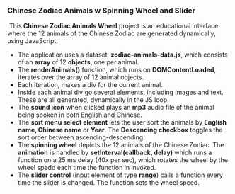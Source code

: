 ### Chinese Zodiac Animals w Spinning Wheel and Slider
​
This **Chinese Zodiac Animals Wheel** project is an educational interface where the 12 animals of the Chinese Zodiac are generated dynamically, using JavaScript. 
- The application uses a dataset, **zodiac-animals-data.js**, which consists of an **array** of 12 **objects**, one per animal.
- The **renderAnimals()** function, which runs on **DOMContentLoaded**, iterates over the array of 12 animal objects.
- Each iteration, makes a div for the current animal. 
- Inside each animal div go several elements, including images and text. These are all generated, dynamically in the JS loop.
- The **sound icon** when clicked plays an **mp3** audio file of the animal being spoken in both English and Chinese. 
- The **sort menu select element** lets the user sort the animals by **English name, Chinese name** or **Year**.
The **Descending checkbox** toggles the sort order between ascending-descending.
- The **spinning wheel** depicts the 12 animals of the Chinese Zodiac. The **animation** is handled by **setInterval(callback, delay)** which runs a function on a 25 ms delay  (40x per sec), which rotates the wheel by the wheel spedd each time the function in invoked. 
- The **slider control** (input element of type **range**) calls a function every time the slider is changed. The function sets the wheel speed.